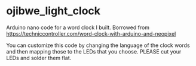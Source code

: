 # ojibwe_light_clock
Arduino nano code for a word clock I built. 
Borrowed from https://techniccontroller.com/word-clock-with-arduino-and-neopixel

You can customize this code by changing the language of the clock words and then mapping those to the LEDs that you choose. PLEASE cut your LEDs and solder them flat. 

